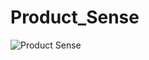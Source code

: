 # Product_Sense


![Product Sense](https://user-images.githubusercontent.com/63559049/105809541-ba2ce100-5f5e-11eb-9122-1cdacb2ec1a6.jpeg)

